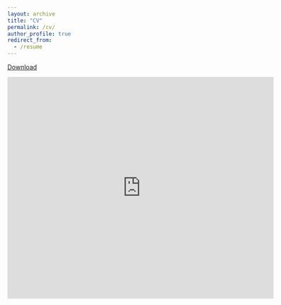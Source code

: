 ```yaml
---
layout: archive
title: "CV"
permalink: /cv/
author_profile: true
redirect_from:
  - /resume
---
```


[Download](https://ranakroychowdhury.github.io/files/RanakRoyChowdhury_CV2024.pdf)

<embed src="https://ranakroychowdhury.github.io/files/RanakRoyChowdhury_Resume2024.pdf" type="application/pdf" width="600px" height="500px" />
